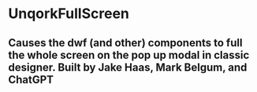 # UnqorkFullScreen

## Causes the dwf (and other) components to full the whole screen on the pop up modal in classic designer. Built by Jake Haas, Mark Belgum, and ChatGPT
